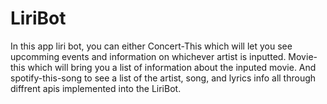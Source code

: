 # LiriBot

In this app liri bot, you can either Concert-This which will let you see upcomming events and information on whichever artist is inputted. Movie-this which will bring you a list of information about the inputed movie. And spotify-this-song to see a list of the artist, song, and lyrics info all through diffrent apis implemented into the LiriBot.